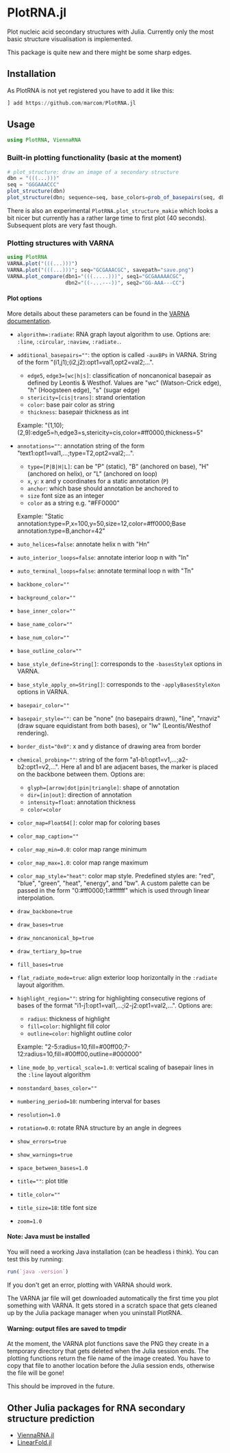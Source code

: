 # PlotRNA.jl

Plot nucleic acid secondary structures with Julia. Currently only the
most basic structure visualisation is implemented.

This package is quite new and there might be some sharp edges.

## Installation

As PlotRNA is not yet registered you have to add it like this:
```julia
] add https://github.com/marcom/PlotRNA.jl
```

## Usage

```julia
using PlotRNA, ViennaRNA
```

### Built-in plotting functionality (basic at the moment)

```julia
# plot_structure: draw an image of a secondary structure
dbn = "(((...)))"
seq = "GGGAAACCC"
plot_structure(dbn)
plot_structure(dbn; sequence=seq, base_colors=prob_of_basepairs(seq, dbn))
```

There is also an experimental `PlotRNA.plot_structure_makie` which
looks a bit nicer but currently has a rather large time to first plot
(40 seconds). Subsequent plots are very fast though.


### Plotting structures with VARNA

```julia
using PlotRNA
VARNA.plot("(((...)))")
VARNA.plot("(((...)))"; seq="GCGAAACGC", savepath="save.png")
VARNA.plot_compare(dbn1="(((.....)))", seq1="GCGAAAAACGC",
                   dbn2="((-...---))", seq2="GG-AAA---CC")
```

#### Plot options

More details about these parameters can be found in the [VARNA
documentation](https://varna.lri.fr/index.php?lang=en&page=command&css=varna).

- `algorithm=:radiate`: RNA graph layout algorithm to
   use. Options are: `:line`, `:circular`, `:naview`, `:radiate.`.

- `additional_basepairs=""`: the option is called `-auxBPs` in
  VARNA. String of the form "(i1,j1);(i2,j2):opt1=val1,opt2=val2;...".
  - `edge5`, `edge3=[wc|h|s]`: classification of noncanonical basepair
    as defined by Leontis & Westhof. Values are "wc" (Watson-Crick
    edge), "h" (Hoogsteen edge), "s" (sugar edge)
  - `stericity=[cis|trans]`: strand orientation
  - `color`: base pair color as string
  - `thickness`: basepair thickness as int

  Example: "(1,10);(2,9):edge5=h,edge3=s,stericity=cis,color=#ff0000,thickness=5"

- `annotations=""`: annotation string of the form
  "text1:opt1=val1,...;type=T2,opt2=val2;...".
  - `type=[P|B|H|L]`: can be "P" (static), "B" (anchored on base), "H" (anchored
    on helix), or "L" (anchored on loop)
  - `x`, `y`: x and y coordinates for a static annotation (`P`)
  - `anchor`: which base should annotation be anchored to
  - `size` font size as an integer
  - `color` as a string e.g. "#FF0000"

  Example: "Static annotation:type=P,x=100,y=50,size=12,color=#ff0000;Base annotation:type=B,anchor=42"

- `auto_helices=false`: annotate helix n with "Hn"
- `auto_interior_loops=false`: annotate interior loop n with "In"
- `auto_terminal_loops=false`: annotate terminal loop n with "Tn"
- `backbone_color=""`
- `background_color=""`
- `base_inner_color=""`
- `base_name_color=""`
- `base_num_color=""`
- `base_outline_color=""`

- `base_style_define=String[]`: corresponds to the `-basesStyleX` options in VARNA.
- `base_style_apply_on=String[]`: corresponds to the `-applyBasesStyleXon` options in VARNA.

- `basepair_color=""`

- `basepair_style=""`: can be "none" (no basepairs drawn), "line",
  "rnaviz" (draw square equidistant from both bases), or "lw"
  (Leontis/Westhof rendering).

- `border_dist="0x0"`: x and y distance of drawing area from border

- `chemical_probing=""`: string of the form
   "a1-b1:opt1=v1,...;a2-b2:opt1=v2,...".  Here a1 and b1 are adjacent
   bases, the marker is placed on the backbone between them.
   Options are:
   - `glyph=[arrow|dot|pin|triangle]`: shape of annotation
   - `dir=[in|out]`: direction of annotation
   - `intensity=float`: annotation thickness
   - `color=color`

- `color_map=Float64[]`: color map for coloring bases
- `color_map_caption=""`
- `color_map_min=0.0`: color map range minimum
- `color_map_max=1.0`: color map range maximum

- `color_map_style="heat"`: color map style. Predefined styles are:
  "red", "blue", "green", "heat", "energy", and "bw". A custom palette
  can be passed in the form "0:#ff0000;1:#ffffff" which is used
  through linear interpolation.

- `draw_backbone=true`
- `draw_bases=true`
- `draw_noncanonical_bp=true`
- `draw_tertiary_bp=true`
- `fill_bases=true`

- `flat_radiate_mode=true`: align exterior loop horizontally in the
  `:radiate` layout algorithm.

- `highlight_region=""`: string for highlighting consecutive regions
  of bases of the format "i1-j1:opt1=val1,...;i2-j2:opt1=val2,...". Options are:
  - `radius`: thickness of highlight
  - `fill=color`: highlight fill color
  - `outline=color`: highlight outline color

  Example: "2-5:radius=10,fill=#00ff00;7-12:radius=10,fill=#00ff00,outline=#000000"

- `line_mode_bp_vertical_scale=1.0`: vertical scaling of basepair
  lines in the `:line` layout algorithm

- `nonstandard_bases_color=""`
- `numbering_period=10`: numbering interval for bases
- `resolution=1.0`
- `rotation=0.0`: rotate RNA structure by an angle in degrees
- `show_errors=true`
- `show_warnings=true`
- `space_between_bases=1.0`
- `title=""`: plot title
- `title_color=""`
- `title_size=18`: title font size
- `zoom=1.0`


#### Note: Java must be installed

You will need a working Java installation (can be headless i think).
You can test this by running:
```julia
run(`java -version`)
```
If you don't get an error, plotting with VARNA should work.

The VARNA jar file will get downloaded automatically the first time
you plot something with VARNA. It gets stored in a scratch space that
gets cleaned up by the Julia package manager when you uninstall
PlotRNA.

#### Warning: output files are saved to tmpdir

At the moment, the VARNA plot functions save the PNG they create in a
temporary directory that gets deleted when the Julia session ends.
The plotting functions return the file name of the image created.  You
have to copy that file to another location before the Julia session
ends, otherwise the file will be gone!

This should be improved in the future.


## Other Julia packages for RNA secondary structure prediction

- [ViennaRNA.jl](https://github.com/marcom/ViennaRNA.jl)
- [LinearFold.jl](https://github.com/marcom/LinearFold.jl)

